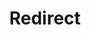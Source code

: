 ﻿---
layout: src/layouts/Redirect.astro
title: Redirect
redirect: /docs/administration/managing-infrastructure/show-configuration
pubDate:  2023-01-01
navSearch: false
navSitemap: false
navMenu: false
---

